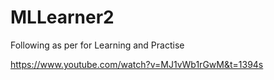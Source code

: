 # MLLearner2

Following as per for Learning and Practise

https://www.youtube.com/watch?v=MJ1vWb1rGwM&t=1394s
